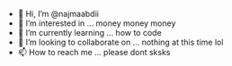 - 👋 Hi, I’m @najmaabdii
- 👀 I’m interested in ... money money money
- 🌱 I’m currently learning ... how to code
- 💞️ I’m looking to collaborate on ... nothing at this time lol
- 📫 How to reach me ... please dont sksks

<!---
najmaabdii/najmaabdii is a ✨ special ✨ repository because its `README.md` (this file) appears on your GitHub profile.
You can click the Preview link to take a look at your changes.
--->
